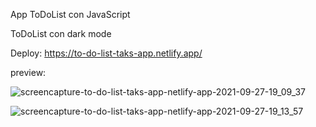 App ToDoList con JavaScript

ToDoList con dark mode

Deploy: https://to-do-list-taks-app.netlify.app/ 

preview:

![screencapture-to-do-list-taks-app-netlify-app-2021-09-27-19_09_37](https://user-images.githubusercontent.com/82996662/135001769-c903d4ca-51ba-4a85-a940-b4a0f87609b4.png)

![screencapture-to-do-list-taks-app-netlify-app-2021-09-27-19_13_57](https://user-images.githubusercontent.com/82996662/135001977-2a2b673b-01cc-40b3-bbff-75a3c6e86f2b.png)




